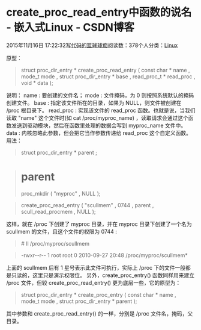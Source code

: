 
# create_proc_read_entry中函数的说名 - 嵌入式Linux - CSDN博客

2015年11月16日 17:22:32[写代码的篮球球痴](https://me.csdn.net/weiqifa0)阅读数：378个人分类：[Linux																](https://blog.csdn.net/weiqifa0/article/category/1388863)


原型：
> struct
> proc_dir_entry
> *
> create_proc_read_entry
> (
> const
> char
> *
> name
> ,
> mode_t
> mode
> ,
> struct
> proc_dir_entry
> *
> base
> ,
> read_proc_t
> *
> read_proc
> ,
> void
> *
> data
> );

说明：
name : 要创建的文件名；
mode : 文件掩码，为 0 则按照系统默认的掩码创建文件。
base : 指定该文件所在的目录，如果为 NULL，则文件被创建在 /proc 根目录下。
read_proc : 实现该文件的 read_proc 函数。也就是说，当我们读取 "name" 这个文件时(如 cat /proc/myproc_name) ，读取请求会通过这个函数发送到驱动模块，然后在函数里处理的数据会写到 myproc_name 文件中。
data : 内核忽略此参数，但会把它当作参数传递给 read_proc 这个自定义函数。
用法：
> struct
> proc_dir_entry
> *
> parent
> ;

> parent
> =
> proc_mkdir
> (
> "myproc"
> ,
> NULL
> );

> create_proc_read_entry
> (
> "scullmem"
> ,
> 0744
> ,
> parent
> ,
> scull_read_procmem
> ,
> NULL
> );

这样，就在 /proc 下创建了 myproc 目录，并在 myproc 目录下创建了一个名为 scullmem 的文件，且这个文件的权限为 0744 :
> \# ll /proc/myproc/scullmem

> -rwxr--r-- 1 root root 0 2010-09-27 20:48 /proc/myproc/scullmem*

上面的 scullmem 后有 1 星号表示此文件可执行，实际上 /proc 下的文件一般都是只读的，这里只是演示权限位。
另外，create_proc_entry() 函数同样用来建立 /proc 文件，但较 create_proc_read_entry() 更为底层一些，它的原型为：
> struct
> proc_dir_entry
> *
> create_proc_entry
> (
> const
> char
> *
> name
> ,
> mode_t
> mode
> ,
> struct
> proc_dir_entry
> *
> parent
> );

其中参数和 create_proc_read_entry() 的一样，分别是 /proc 文件名，掩码，父目录。

